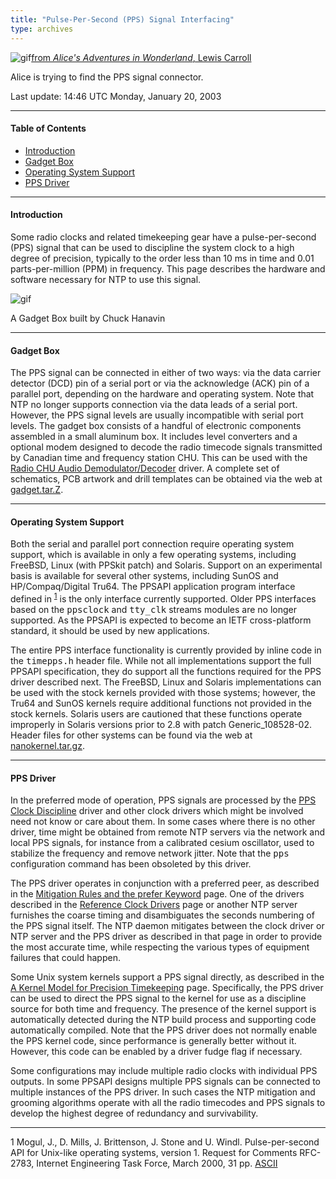 ```yaml
---
title: "Pulse-Per-Second (PPS) Signal Interfacing"
type: archives
---
```


![gif](/archives/pic/alice32.gif)[from _Alice's Adventures in Wonderland_, Lewis Carroll](/reflib/pictures)

Alice is trying to find the PPS signal connector.

Last update: 14:46 UTC Monday, January 20, 2003
* * *

#### Table of Contents

*   [Introduction](/archives/4.2.0/pps/#introduction)
*   [Gadget Box](/archives/4.2.0/pps/#gadget-box)
*   [Operating System Support](/archives/4.2.0/pps/#operating-system-support)
*   [PPS Driver](/archives/4.2.0/pps/#pps-driver)

* * *

#### Introduction

Some radio clocks and related timekeeping gear have a pulse-per-second (PPS) signal that can be used to discipline the system clock to a high degree of precision, typically to the order less than 10 ms in time and 0.01 parts-per-million (PPM) in frequency. This page describes the hardware and software necessary for NTP to use this signal.

![gif](/archives/pic/gadget.jpg)

A Gadget Box built by Chuck Hanavin

* * *

#### Gadget Box

The PPS signal can be connected in either of two ways: via the data carrier detector (DCD) pin of a serial port or via the acknowledge (ACK) pin of a parallel port, depending on the hardware and operating system. Note that NTP no longer supports connection via the data leads of a serial port. However, the PPS signal levels are usually incompatible with serial port levels. The gadget box consists of a handful of electronic components assembled in a small aluminum box. It includes level converters and a optional modem designed to decode the radio timecode signals transmitted by Canadian time and frequency station CHU. This can be used with the [Radio CHU Audio Demodulator/Decoder](/archives/drivers/driver7) driver. A complete set of schematics, PCB artwork and drill templates can be obtained via the web at [gadget.tar.Z](/reflib/software/gadget.tar.Z).

* * *

#### Operating System Support

Both the serial and parallel port connection require operating system support, which is available in only a few operating systems, including FreeBSD, Linux (with PPSkit patch) and Solaris. Support on an experimental basis is available for several other systems, including SunOS and HP/Compaq/Digital Tru64. The PPSAPI application program interface defined in <sup>[1](#myfootnote1)</sup> is the only interface currently supported. Older PPS interfaces based on the <tt>ppsclock</tt> and <tt>tty_clk</tt> streams modules are no longer supported. As the PPSAPI is expected to become an IETF cross-platform standard, it should be used by new applications.

The entire PPS interface functionality is currently provided by inline code in the <tt>timepps.h</tt> header file. While not all implementations support the full PPSAPI specification, they do support all the functions required for the PPS driver described next. The FreeBSD, Linux and Solaris implementations can be used with the stock kernels provided with those systems; however, the Tru64 and SunOS kernels require additional functions not provided in the stock kernels. Solaris users are cautioned that these functions operate improperly in Solaris versions prior to 2.8 with patch Generic_108528-02. Header files for other systems can be found via the web at [nanokernel.tar.gz](/reflib/software/nanokernel.tar.gz).

* * *

#### PPS Driver

In the preferred mode of operation, PPS signals are processed by the [PPS Clock Discipline](/archives/drivers/driver22) driver and other clock drivers which might be involved need not know or care about them. In some cases where there is no other driver, time might be obtained from remote NTP servers via the network and local PPS signals, for instance from a calibrated cesium oscillator, used to stabilize the frequency and remove network jitter. Note that the <tt>pps</tt> configuration command has been obsoleted by this driver.

The PPS driver operates in conjunction with a preferred peer, as described in the [Mitigation Rules and the prefer Keyword](/archives/4.2.0/prefer) page. One of the drivers described in the [Reference Clock Drivers](/archives/4.2.0/refclock) page or another NTP server furnishes the coarse timing and disambiguates the seconds numbering of the PPS signal itself. The NTP daemon mitigates between the clock driver or NTP server and the PPS driver as described in that page in order to provide the most accurate time, while respecting the various types of equipment failures that could happen.

Some Unix system kernels support a PPS signal directly, as described in the [A Kernel Model for Precision Timekeeping](/archives/4.2.0/kern) page. Specifically, the PPS driver can be used to direct the PPS signal to the kernel for use as a discipline source for both time and frequency. The presence of the kernel support is automatically detected during the NTP build process and supporting code automatically compiled. Note that the PPS driver does not normally enable the PPS kernel code, since performance is generally better without it. However, this code can be enabled by a driver fudge flag if necessary.

Some configurations may include multiple radio clocks with individual PPS outputs. In some PPSAPI designs multiple PPS signals can be connected to multiple instances of the PPS driver. In such cases the NTP mitigation and grooming algorithms operate with all the radio timecodes and PPS signals to develop the highest degree of redundancy and survivability.

* * *

<a name="myfootnote1">1</a> Mogul, J., D. Mills, J. Brittenson, J. Stone and U. Windl. Pulse-per-second API for Unix-like operating systems, version 1. Request for Comments RFC-2783, Internet Engineering Task Force, March 2000, 31 pp. [ASCII](/reflib/rfc/rfc2783.txt)

